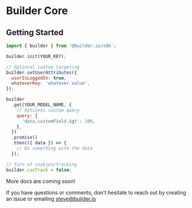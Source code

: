# Builder Core

## Getting Started

```javascript
import { builder } from '@builder.io/sdk';

builder.init(YOUR_KEY);

// Optional custom targeting
builder.setUserAttributes({
  userIsLoggedIn: true,
  whateverKey: 'whatever value',
});

builder
  .get(YOUR_MODEL_NAME, {
    // Optional custom query
    query: {
      'data.customField.$gt': 100,
    },
  })
  .promise()
  .then(({ data }) => {
    // Do something with the data
  });

// Turn of cookies/tracking
builder.canTrack = false;
```

More docs are coming soon!

If you have questions or comments, don't hesitate to reach out by creating an issue or emailing steve@builder.io
